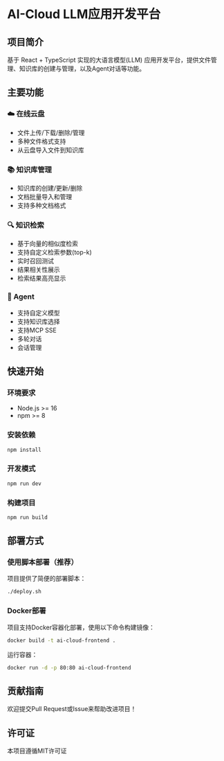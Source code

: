 # AI-Cloud LLM应用开发平台

## 项目简介
基于 React + TypeScript 实现的大语言模型(LLM) 应用开发平台，提供文件管理、知识库的创建与管理，以及Agent对话等功能。

## 主要功能

### ☁️ 在线云盘
- 文件上传/下载/删除/管理
- 多种文件格式支持
- 从云盘导入文件到知识库

### 📚 知识库管理
- 知识库的创建/更新/删除
- 文档批量导入和管理
- 支持多种文档格式

### 🔍 知识检索
- 基于向量的相似度检索
- 支持自定义检索参数(top-k)
- 实时召回测试
- 结果相关性展示
- 检索结果高亮显示

### 💬 Agent
- 支持自定义模型
- 支持知识库选择
- 支持MCP SSE
- 多轮对话
- 会话管理

## 快速开始

### 环境要求
- Node.js >= 16
- npm >= 8

### 安装依赖
```bash
npm install
```

### 开发模式
```bash
npm run dev
```

### 构建项目
```bash
npm run build
```

## 部署方式

### 使用脚本部署（推荐）
项目提供了简便的部署脚本：

```bash
./deploy.sh
```

### Docker部署
项目支持Docker容器化部署，使用以下命令构建镜像：

```bash
docker build -t ai-cloud-frontend .
```

运行容器：

```bash
docker run -d -p 80:80 ai-cloud-frontend
```

## 贡献指南
欢迎提交Pull Request或Issue来帮助改进项目！

## 许可证
本项目遵循MIT许可证